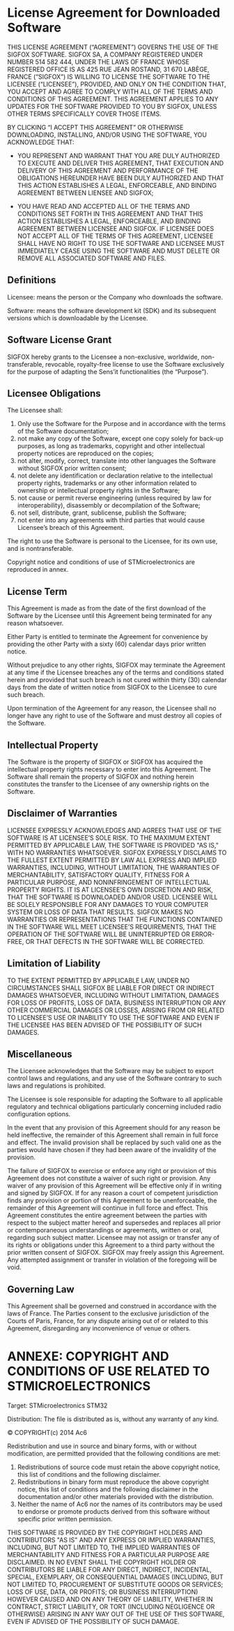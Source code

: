# License Agreement for Downloaded Software

THIS LICENSE AGREEMENT (“AGREEMENT”) GOVERNS THE USE OF THE SIGFOX SOFTWARE. SIGFOX SA, A COMPANY REGISTERED UNDER NUMBER 514 582 444, UNDER THE LAWS OF FRANCE WHOSE REGISTERED OFFICE IS AS 425 RUE JEAN ROSTAND, 31 670 LABÈGE, FRANCE (“SIGFOX”) IS WILLING TO LICENSE THE SOFTWARE TO THE LICENSEE (“LICENSEE”), PROVIDED, AND ONLY ON THE CONDITION THAT, YOU ACCEPT AND AGREE TO COMPLY WITH ALL OF THE TERMS AND CONDITIONS OF THIS AGREEMENT. THIS AGREEMENT APPLIES TO ANY UPDATES FOR THE SOFTWARE PROVIDED TO YOU BY SIGFOX, UNLESS OTHER TERMS SPECIFICALLY COVER THOSE ITEMS.

BY CLICKING “I ACCEPT THIS AGREEMENT” OR OTHERWISE DOWNLOADING, INSTALLING, AND/OR USING THE SOFTWARE, YOU ACKNOWLEDGE THAT:
- YOU REPRESENT AND WARRANT THAT YOU ARE DULY AUTHORIZED TO EXECUTE AND DELIVER THIS AGREEMENT, THAT EXECUTION AND DELIVERY OF THIS AGREEMENT AND PERFORMANCE OF THE OBLIGATIONS HEREUNDER HAVE BEEN DULY AUTHORIZED AND THAT THIS ACTION ESTABLISHES A LEGAL, ENFORCEABLE, AND BINDING AGREEMENT BETWEEN LIENSEE AND SIGFOX;

- YOU HAVE READ AND ACCEPTED ALL OF THE TERMS AND CONDITIONS SET FORTH IN THIS AGREEMENT AND THAT THIS ACTION ESTABLISHES A LEGAL, ENFORCEABLE, AND BINDING AGREEMENT BETWEEN LICENSEE AND SIGFOX. IF LICENSEE DOES NOT ACCEPT ALL OF THE TERMS OF THIS AGREEMENT, LICENSEE SHALL HAVE NO RIGHT TO USE THE SOFTWARE AND LICENSEE MUST IMMEDIATELY CEASE USING THE SOFTWARE AND MUST DELETE OR REMOVE ALL ASSOCIATED SOFTWARE AND FILES.


## Definitions

Licensee: means the person or the Company who downloads the software.

Software: means the software development kit (SDK) and its subsequent versions which is downloadable by the Licensee.

## Software License Grant

SIGFOX hereby grants to the Licensee a non-exclusive, worldwide, non-transferable, revocable, royalty-free license to use the Software exclusively for the purpose of adapting the Sens’it functionalities (the “Purpose”).


## Licensee Obligations

The Licensee shall:
1. Only use the Software for the Purpose and in accordance with the terms of the Software documentation;
2. not make any copy of the Software, except one copy solely for back-up purposes, as long as trademarks, copyright and other intellectual property notices are reproduced on the copies;
3. not alter, modify, correct, translate into other languages the Software without SIGFOX prior written consent;
4. not delete any identification or declaration relative to the intellectual property rights, trademarks or any other information related to ownership or intellectual property rights in the Software;
5. not cause or permit reverse engineering (unless required by law for interoperability), disassembly or decompilation of the Software;
6. not sell, distribute, grant, sublicense, publish the Software;
7. not enter into any agreements with third parties that would cause Licensee’s breach of this Agreement.

The right to use the Software is personal to the Licensee, for its own use, and is nontransferable.

Copyright notice and conditions of use of STMicroelectronics are reproduced in annex.


## License Term

This Agreement is made as from the date of the first download of the Software by the Licensee until this Agreement being terminated for any reason whatsoever.

Either Party is entitled to terminate the Agreement for convenience by providing the other Party with a sixty (60) calendar days prior written notice.

Without prejudice to any other rights, SIGFOX may terminate the Agreement at any time if the Licensee breaches any of the terms and conditions stated herein and provided that such breach is not cured within thirty (30) calendar days from the date of written notice from SIGFOX to the Licensee to cure such breach.

Upon termination of the Agreement for any reason, the Licensee shall no longer have any right to use of the Software and must destroy all copies of the Software.


## Intellectual Property

The Software is the property of SIGFOX or SIGFOX has acquired the intellectual property rights necessary to enter into this Agreement. The Software shall remain the property of SIGFOX and nothing herein constitutes the transfer to the Licensee of any ownership rights on the Software.


## Disclaimer of Warranties

LICENSEE EXPRESSLY ACKNOWLEDGES AND AGREES THAT USE OF THE SOFTWARE IS AT LICENSEE’S SOLE RISK. TO THE MAXIMUM EXTENT PERMITTED BY APPLICABLE LAW, THE SOFTWARE IS PROVIDED "AS IS," WITH NO WARRANTIES WHATSOEVER. SIGFOX EXPRESSLY DISCLAIMS TO THE FULLEST EXTENT PERMITTED BY LAW ALL EXPRESS AND IMPLIED WARRANTIES, INCLUDING, WITHOUT LIMITATION, THE WARRANTIES OF MERCHANTABILITY, SATISFACTORY QUALITY, FITNESS FOR A PARTICULAR PURPOSE, AND NONINFRINGEMENT OF INTELLECTUAL PROPERTY RIGHTS. IT IS AT LICENSEE’S OWN DISCRETION AND RISK, THAT THE SOFTWARE IS DOWNLOADED AND/OR USED. LICENSEE WILL BE SOLELY RESPONSIBLE FOR ANY DAMAGES TO YOUR COMPUTER SYSTEM OR LOSS OF DATA THAT RESULTS. SIGFOX MAKES NO WARRANTIES OR REPRESENTATIONS THAT THE FUNCTIONS CONTAINED IN THE SOFTWARE WILL MEET LICENSEE’S REQUIREMENTS, THAT THE OPERATION OF THE SOFTWARE WILL BE UNINTERRUPTED OR ERROR-FREE, OR THAT DEFECTS IN THE SOFTWARE WILL BE CORRECTED.


## Limitation of Liability

TO THE EXTENT PERMITTED BY APPLICABLE LAW, UNDER NO CIRCUMSTANCES SHALL SIGFOX BE LIABLE FOR DIRECT OR INDIRECT DAMAGES WHATSOEVER, INCLUDING WITHOUT LIMITATION, DAMAGES FOR LOSS OF PROFITS, LOSS OF DATA, BUSINESS INTERRUPTION OR ANY OTHER COMMERCIAL DAMAGES OR LOSSES, ARISING FROM OR RELATED TO LICENSEE’S USE OR INABILITY TO USE THE SOFTWARE AND EVEN IF THE LICENSEE HAS BEEN ADVISED OF THE POSSIBILITY OF SUCH DAMAGES.


## Miscellaneous

The Licensee acknowledges that the Software may be subject to export control laws and regulations, and any use of the Software contrary to such laws and regulations is prohibited.

The Licensee is sole responsible for adapting the Software to all applicable regulatory and technical obligations particularly concerning included radio configuration options.

In the event that any provision of this Agreement should for any reason be held ineffective, the remainder of this Agreement shall remain in full force and effect. The invalid provision shall be replaced by such valid one as the parties would have chosen if they had been aware of the invalidity of the provision.

The failure of SIGFOX to exercise or enforce any right or provision of this Agreement does not constitute a waiver of such right or provision. Any waiver of any provision of this Agreement will be effective only if in writing and signed by SIGFOX. If for any reason a court of competent jurisdiction finds any provision or portion of this Agreement to be unenforceable, the remainder of this Agreement will continue in full force and effect. This Agreement constitutes the entire agreement between the parties with respect to the subject matter hereof and supersedes and replaces all prior or contemporaneous understandings or agreements, written or oral, regarding such subject matter. Licensee may not assign or transfer any of its rights or obligations under this Agreement to a third party without the prior written consent of SIGFOX. SIGFOX may freely assign this Agreement. Any attempted assignment or transfer in violation of the foregoing will be void.


## Governing Law

This Agreement shall be governed and construed in accordance with the laws of France. The Parties consent to the exclusive jurisdiction of the Courts of Paris, France, for any dispute arising out of or related to this Agreement, disregarding any inconvenience of venue or others.



# ANNEXE: COPYRIGHT AND CONDITIONS OF USE RELATED TO STMICROELECTRONICS

Target: STMicroelectronics STM32

Distribution: The file is distributed as is, without any warranty of any kind.

© COPYRIGHT(c) 2014 Ac6

Redistribution and use in source and binary forms, with or without modification, are permitted provided that the following conditions are met:
1. Redistributions of source code must retain the above copyright notice, this list of conditions and the following disclaimer.
2. Redistributions in binary form must reproduce the above copyright notice, this list of conditions and the
following disclaimer in the documentation and/or other materials provided with the distribution.
3. Neither the name of Ac6 nor the names of its contributors may be used to endorse or promote products derived from this software without specific prior written permission.

THIS SOFTWARE IS PROVIDED BY THE COPYRIGHT HOLDERS AND CONTRIBUTORS "AS IS" AND ANY EXPRESS OR IMPLIED WARRANTIES, INCLUDING, BUT NOT LIMITED TO, THE IMPLIED WARRANTIES OF MERCHANTABILITY AND FITNESS FOR A PARTICULAR PURPOSE ARE DISCLAIMED. IN NO EVENT SHALL THE COPYRIGHT HOLDER OR CONTRIBUTORS BE LIABLE FOR ANY DIRECT, INDIRECT, INCIDENTAL, SPECIAL, EXEMPLARY, OR CONSEQUENTIAL DAMAGES (INCLUDING, BUT NOT LIMITED TO, PROCUREMENT OF SUBSTITUTE GOODS OR SERVICES; LOSS OF USE, DATA, OR PROFITS; OR BUSINESS INTERRUPTION) HOWEVER CAUSED AND ON ANY THEORY OF LIABILITY, WHETHER IN CONTRACT, STRICT LIABILITY, OR TORT (INCLUDING NEGLIGENCE OR OTHERWISE) ARISING IN ANY WAY OUT OF THE USE OF THIS SOFTWARE, EVEN IF ADVISED OF THE POSSIBILITY OF SUCH DAMAGE.
